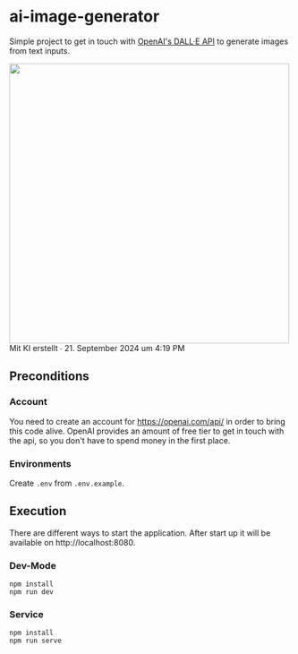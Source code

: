 # ai-image-generator

Simple project to get in touch with [OpenAI's DALL·E API](https://openai.com/api/) to generate images from text inputs.

<img src='./doc/title-image.jpg' width='500'>
Mit KI erstellt ∙ 21. September 2024 um 4:19 PM

## Preconditions

### Account

You need to create an account for https://openai.com/api/ in order to bring this code alive.
OpenAI provides an amount of free tier to get in touch with the api, so you don't have to spend money in the first place.

### Environments

Create `.env` from `.env.example`.

## Execution

There are different ways to start the application. After start up it will be available on http://localhost:8080.

### Dev-Mode

```shell
npm install
npm run dev
```

### Service

```shell
npm install
npm run serve
```
